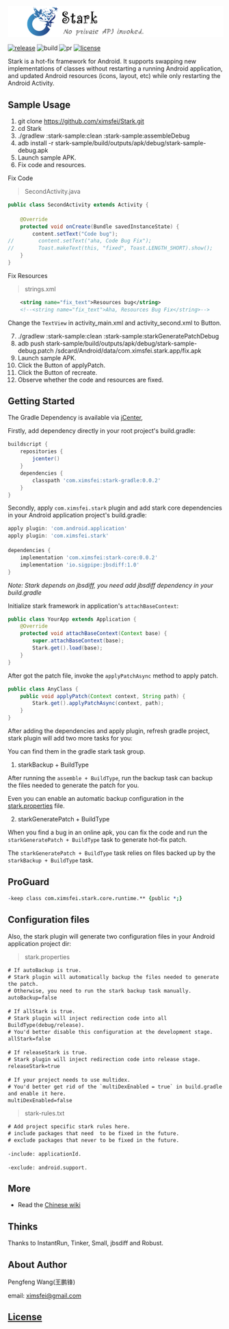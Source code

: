 ![logo](logo.png)

[![release](https://img.shields.io/badge/release-0.0.2-green.svg)](http://jcenter.bintray.com/com/ximsfei/stark)
![build](https://img.shields.io/badge/build-passing-green.svg)
![pr](https://img.shields.io/badge/PRs-welcome-blue.svg)
[![license](https://img.shields.io/badge/license-Apache--2.0-blue.svg)](#license)

Stark is a hot-fix framework for Android. It supports swapping new implementations of classes without restarting a running Android application, and updated Android resources (icons, layout, etc) while only restarting the Android Activity.

## Sample Usage

1. git clone https://github.com/ximsfei/Stark.git
2. cd Stark
3. ./gradlew :stark-sample:clean :stark-sample:assembleDebug
4. adb install -r stark-sample/build/outputs/apk/debug/stark-sample-debug.apk
5. Launch sample APK.
6. Fix code and resources.

Fix Code

> SecondActivity.java

```java
public class SecondActivity extends Activity {

    @Override
    protected void onCreate(Bundle savedInstanceState) {
        content.setText("Code bug");
//        content.setText("aha, Code Bug Fix");
//        Toast.makeText(this, "fixed", Toast.LENGTH_SHORT).show();
    }
}
```

Fix Resources

> strings.xml

```xml
    <string name="fix_text">Resources bug</string>
    <!--<string name="fix_text">Aha, Resources Bug Fix</string>-->
```

Change the `TextView` in activity_main.xml and activity_second.xml to Button.

7. ./gradlew :stark-sample:clean :stark-sample:starkGeneratePatchDebug
8. adb push stark-sample/build/outputs/apk/debug/stark-sample-debug.patch /sdcard/Android/data/com.ximsfei.stark.app/fix.apk
9. Launch sample APK.
10. Click the Button of applyPatch.
11. Click the Button of recreate.
12. Observe whether the code and resources are fixed.

## Getting Started

The Gradle Dependency is available via [jCenter](https://bintray.com/pengfeng/ximsfei),

Firstly, add dependency directly in your root project's build.gradle:

```gradle
buildscript {
    repositories {
        jcenter()
    }
    dependencies {
        classpath 'com.ximsfei:stark-gradle:0.0.2'
    }
}
```

Secondly, apply `com.ximsfei.stark` plugin and add stark core dependencies in your Android application project's build.gradle:

```gradle
apply plugin: 'com.android.application'
apply plugin: 'com.ximsfei.stark'

dependencies {
    implementation 'com.ximsfei:stark-core:0.0.2'
    implementation 'io.sigpipe:jbsdiff:1.0'
}
```

*Note: Stark depends on jbsdiff, you need add jbsdiff dependency in your build.gradle*

Initialize stark framework in application's `attachBaseContext`:

```java
public class YourApp extends Application {
    @Override
    protected void attachBaseContext(Context base) {
        super.attachBaseContext(base);
        Stark.get().load(base);
    }
}
```

After got the patch file, invoke the `applyPatchAsync` method to apply patch.

```java
public class AnyClass {
    public void applyPatch(Context context, String path) {
        Stark.get().applyPatchAsync(context, path);
    }
}
```

After adding the dependencies and apply plugin, refresh gradle project, stark plugin will add two more tasks for you:

You can find them in the gradle stark task group.

1. starkBackup + BuildType

After running the `assemble + BuildType`, run the backup task can backup the files needed to generate the patch for you.

Even you can enable an automatic backup configuration in the [stark.properties](#configuration-files) file. 

2. starkGeneratePatch + BuildType

When you find a bug in an online apk, you can fix the code and run the `starkGeneratePatch + BuildType` task to generate hot-fix patch.

The `starkGeneratePatch + BuildType` task relies on files backed up by the `starkBackup + BuildType` task.

## ProGuard

```pro
-keep class com.ximsfei.stark.core.runtime.** {public *;}
```

## Configuration files

Also, the stark plugin will generate two configuration files in your Android application project dir:

> stark.properties

```properties
# If autoBackup is true.
# Stark plugin will automatically backup the files needed to generate the patch.
# Otherwise, you need to run the stark backup task manually.
autoBackup=false

# If allStark is true.
# Stark plugin will inject redirection code into all BuildType(debug/release).
# You'd better disable this configuration at the development stage.
allStark=false

# If releaseStark is true.
# Stark plugin will inject redirection code into release stage.
releaseStark=true

# If your project needs to use multidex.
# You'd better get rid of the `multiDexEnabled = true` in build.gradle and enable it here.
multiDexEnabled=false
```

> stark-rules.txt

```text
# Add project specific stark rules here.
# include packages that need  to be fixed in the future.
# exclude packages that never to be fixed in the future.

-include: applicationId.

-exclude: android.support.
```

## More

* Read the [Chinese wiki](https://github.com/ximsfei/Stark/wiki)

## Thinks

Thanks to InstantRun, Tinker, Small, jbsdiff and Robust.

## About Author

Pengfeng Wang(王鹏锋)

email: ximsfei@gmail.com

## [License](LICENSE)
